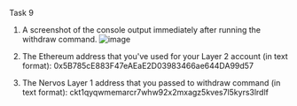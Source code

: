 Task 9

1. A screenshot of the console output immediately after running the withdraw command.
![image](https://user-images.githubusercontent.com/4203063/130374314-5592af93-d0ea-4d18-a5a5-068dd5d5ee9e.png)

2. The Ethereum address that you've used for your Layer 2 account (in text format): 0x5B785cE883F47eAEaE2D03983466ae644DA99d57

3. The Nervos Layer 1 address that you passed to withdraw command (in text format): ckt1qyqwmemarcr7whw92x2mxagz5kves7l5kyrs3lrdlf
